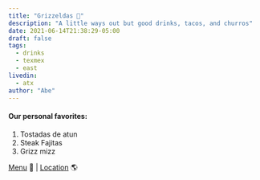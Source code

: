 ```yaml
---
title: "Grizzeldas 🥃"
description: "A little ways out but good drinks, tacos, and churros"
date: 2021-06-14T21:38:29-05:00
draft: false
tags:
  - drinks
  - texmex
  - east
livedin:
  - atx
author: "Abe"
---
```


#### Our personal favorites:

1. Tostadas de atun
2. Steak Fajitas
3. Grizz mizz

[Menu](https://grizzeldas.com/menus/) 📖  |  [Location](https://g.page/Grizzeldas?share) 🌎
